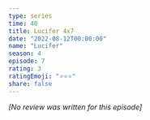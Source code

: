 ```yaml
---
type: series
time: 40
title: Lucifer 4x7
date: "2022-08-12T00:00:00"
name: "Lucifer"
season: 4
episode: 7
rating: 3
ratingEmoji: "⭐️⭐️⭐️"
share: false
---
```


*[No review was written for this episode]*